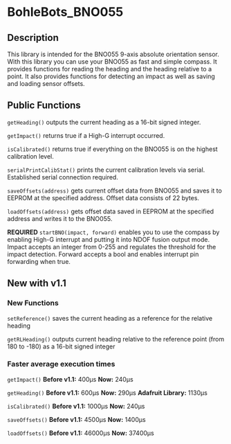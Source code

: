 # BohleBots_BNO055

## Description
This library is intended for the BNO055 9-axis absolute orientation sensor. With this library you can use your BNO055 as fast and simple compass. It provides functions for reading the heading and the heading relative to a point. It also provides functions for detecting an impact as well as saving and loading sensor offsets. 

## Public Functions
`getHeading()` outputs the current heading as a 16-bit signed integer.

`getImpact()` returns true if a High-G interrupt occurred.

`isCalibrated()` returns true if everything on the BNO055 is on the highest calibration level.

`serialPrintCalibStat()` prints the current calibration levels via serial. Established serial connection required.

`saveOffsets(address)` gets current offset data from BNO055 and saves it to EEPROM at the specified address. Offset data consists of 22 bytes.

`loadOffsets(address)` gets offset data saved in EEPROM at the specified address and writes it to the BNO055.

**REQUIRED** `startBNO(impact, forward)` enables you to use the compass by enabling High-G interrupt and putting it into NDOF fusion output mode. Impact accepts an integer from 0-255 and regulates the threshold for the impact detection. Forward accepts a bool and enables interrupt pin forwarding when true.

## New with v1.1

### New Functions
`setReference()` saves the current heading as a reference for the relative heading

`getRLHeading()` outputs current heading relative to the reference point (from 180 to -180) as a 16-bit signed integer

### Faster average execution times
`getImpact()` **Before v1.1:** 400µs **Now:** 240µs

`getHeading()` **Before v1.1:** 600µs **Now:** 290µs **Adafruit Library:** 1130µs

`isCalibrated()` **Before v1.1:** 1000µs **Now:** 240µs

`saveOffsets()` **Before v1.1:** 4500µs **Now:** 1400µs

`loadOffsets()` **Before v1.1:** 46000µs **Now:** 37400µs
